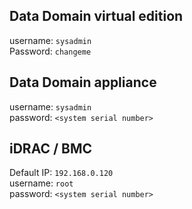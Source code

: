 ## Data Domain virtual edition
username: `sysadmin`\
Password: `changeme`

## Data Domain appliance
username: `sysadmin`\
password: `<system serial number>`

## iDRAC / BMC
Default IP: `192.168.0.120`\
username: `root`\
password: `<system serial number>`
